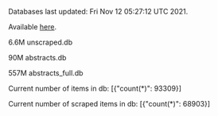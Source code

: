 Databases last updated: Fri Nov 12 05:27:12 UTC 2021. 

Available [here](https://github.com/cbeauhilton/ash-db/releases).

6.6M	unscraped.db

90M	abstracts.db

557M	abstracts_full.db

Current number of items in db:
[{"count(*)": 93309}]

Current number of scraped items in db:
[{"count(*)": 68903}]
